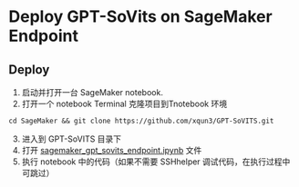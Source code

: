 # Deploy GPT-SoVits on SageMaker Endpoint

## Deploy
1. 启动并打开一台 SageMaker notebook.
2. 打开一个 notebook Terminal 克隆项目到Tnotebook 环境
```
cd SageMaker && git clone https://github.com/xqun3/GPT-SoVITS.git

```
3. 进入到 GPT-SoVITS 目录下
4. 打开 [sagemaker_gpt_sovits_endpoint.ipynb](https://github.com/xqun3/GPT-SoVITS/blob/main/sagemaker_gpt_sovits_endpoint.ipynb) 文件
5. 执行 notebook 中的代码（如果不需要 SSHhelper 调试代码，在执行过程中可跳过）

